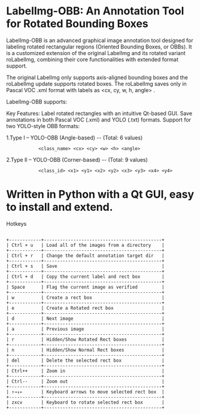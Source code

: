 LabelImg-OBB: An Annotation Tool for Rotated Bounding Boxes
==================================================================
LabelImg-OBB is an advanced graphical image annotation tool designed for labeling rotated rectangular regions (Oriented Bounding Boxes, or OBBs). 
It is a customized extension of the original LabelImg and its rotated variant roLabelImg, combining their core functionalities with extended format support.

The original LabelImg only supports axis-aligned bounding boxes and the roLabelImg update supports rotated boxes. 
The roLabelImg saves only in Pascal VOC .xml format with labels as <cx, cy, w, h, angle> .

LabelImg-OBB supports:

Key Features:
Label rotated rectangles with an intuitive Qt-based GUI.
Save annotations in both Pascal VOC (.xml) and YOLO (.txt) formats.
Support for two YOLO-style OBB formats:

   1.Type I – YOLO-OBB (Angle-based) -- (Total: 6 values)

                <class_name> <cx> <cy> <w> <h> <angle>         


   2.Type II – YOLO-OBB (Corner-based) -- (Total: 9 values)

                <class_id> <x1> <y1> <x2> <y2> <x3> <y3> <x4> <y4>       


Written in Python with a Qt GUI, easy to install and extend.
==========


Hotkeys
~~~~~~~

+------------+--------------------------------------------+
| Ctrl + u   | Load all of the images from a directory    |
+------------+--------------------------------------------+
| Ctrl + r   | Change the default annotation target dir   |
+------------+--------------------------------------------+
| Ctrl + s   | Save                                       |
+------------+--------------------------------------------+
| Ctrl + d   | Copy the current label and rect box        |
+------------+--------------------------------------------+
| Space      | Flag the current image as verified         |
+------------+--------------------------------------------+
| w          | Create a rect box                          |
+------------+--------------------------------------------+
| e          | Create a Rotated rect box                  |
+------------+--------------------------------------------+
| d          | Next image                                 |
+------------+--------------------------------------------+
| a          | Previous image                             |
+------------+--------------------------------------------+
| r          | Hidden/Show Rotated Rect boxes             |
+------------+--------------------------------------------+
| n          | Hidden/Show Normal Rect boxes              |
+------------+--------------------------------------------+
| del        | Delete the selected rect box               |
+------------+--------------------------------------------+
| Ctrl++     | Zoom in                                    |
+------------+--------------------------------------------+
| Ctrl--     | Zoom out                                   |
+------------+--------------------------------------------+
| ↑→↓←       | Keyboard arrows to move selected rect box  |
+------------+--------------------------------------------+
| zxcv       | Keyboard to rotate selected rect box       |
+------------+--------------------------------------------+




